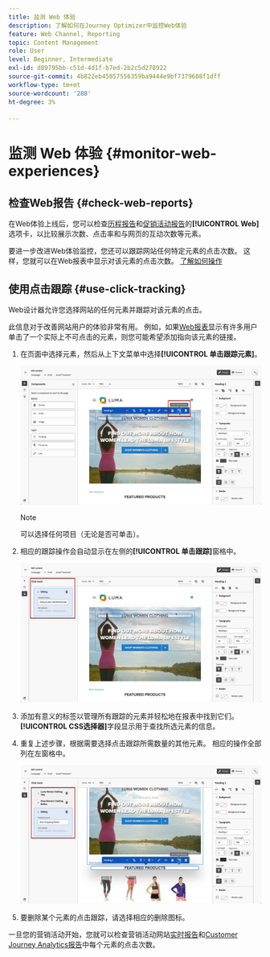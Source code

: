 ```yaml
---
title: 监测 Web 体验
description: 了解如何在Journey Optimizer中监控Web体验
feature: Web Channel, Reporting
topic: Content Management
role: User
level: Beginner, Intermediate
exl-id: d89795bb-c51d-4d1f-b7ed-2b2c5d278922
source-git-commit: 4b822eb45857556359ba9444e9bf7379608f1dff
workflow-type: tm+mt
source-wordcount: '288'
ht-degree: 3%

---
```


# 监测 Web 体验 {#monitor-web-experiences}

## 检查Web报告 {#check-web-reports}

在Web体验上线后，您可以检查[历程报告](../reports/journey-global-report-cja-web.md)和[促销活动报告](../reports/campaign-global-report-cja-web.md)的&#x200B;**[!UICONTROL Web]**&#x200B;选项卡，以比较展示次数、点击率和与网页的互动次数等元素。

<!--You can check the **[!UICONTROL Web]** tab of the campaign reports. Learn more on the campaign web [live report](../reports/campaign-live-report.md#web-tab) and [global report](../reports/campaign-global-report-cja.md#web).-->

要进一步改进Web体验监控，您还可以跟踪网站任何特定元素的点击次数。 这样，您就可以在Web报表中显示对该元素的点击次数。 [了解如何操作](#use-click-tracing)

## 使用点击跟踪 {#use-click-tracking}

Web设计器允许您选择网站的任何元素并跟踪对该元素的点击。

此信息对于改善网站用户的体验非常有用。 例如，如果[Web报表](../reports/campaign-global-report-cja-web.md)显示有许多用户单击了一个实际上不可点击的元素，则您可能希望添加指向该元素的链接。

1. 在页面中选择元素，然后从上下文菜单中选择&#x200B;**[!UICONTROL 单击跟踪元素]**。

   ![](assets/web-designer-click-track.png)

   >[!NOTE]
   >
   >可以选择任何项目（无论是否可单击）。

1. 相应的跟踪操作会自动显示在左侧的&#x200B;**[!UICONTROL 单击跟踪]**&#x200B;窗格中。

   ![](assets/web-designer-click-track-pane.png)

1. 添加有意义的标签以管理所有跟踪的元素并轻松地在报表中找到它们。 **[!UICONTROL CSS选择器]**&#x200B;字段显示用于查找所选元素的信息。

1. 重复上述步骤，根据需要选择点击跟踪所需数量的其他元素。 相应的操作全部列在左窗格中。

   ![](assets/web-designer-click-tracking-actions.png)

1. 要删除某个元素的点击跟踪，请选择相应的删除图标。

一旦您的营销活动开始，您就可以检查营销活动网站[实时报告](../reports/campaign-live-report.md#web-tab)和[Customer Journey Analytics报告](../reports/campaign-global-report-cja-web.md)中每个元素的点击次数。
